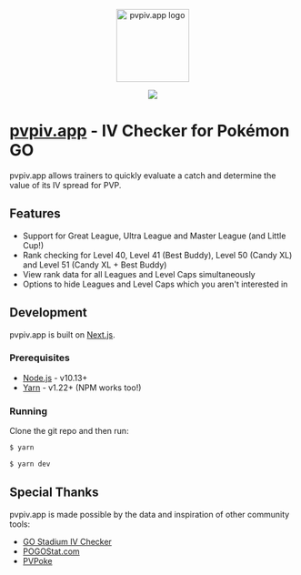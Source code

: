 <p align="center"><a href="https://pvpiv.app" target="_blank" rel="noopener noreferrer"><img width="128" src="https://pvpiv.app/logo.png" alt="pvpiv.app logo"></a></p>
                                                                                
<p align="center"><a href="https://github.com/jgmcelwain/pvpiv/releases"><img src="https://img.shields.io/badge/dynamic/json?color=34D399&label=Stable%20Version&query=version&url=https%3A%2F%2Fpvpiv.app%2Fapi%2Fversion&prefix=v&style=flat-square"></a></p>

# [pvpiv.app](https://pvpiv.app) - IV Checker for Pokémon GO

pvpiv.app allows trainers to quickly evaluate a catch and determine the value of its IV spread for PVP.

## Features

- Support for Great League, Ultra League and Master League (and Little Cup!)
- Rank checking for Level 40, Level 41 (Best Buddy), Level 50 (Candy XL) and Level 51 (Candy XL + Best Buddy)
- View rank data for all Leagues and Level Caps simultaneously
- Options to hide Leagues and Level Caps which you aren't interested in

## Development

pvpiv.app is built on [Next.js](https://nextjs.org/).

### Prerequisites

- [Node.js](https://nodejs.org) - v10.13+
- [Yarn](https://classic.yarnpkg.com/lang/en/) - v1.22+ (NPM works too!)

### Running

Clone the git repo and then run:

```bash
$ yarn
```

```bash
$ yarn dev
```

## Special Thanks

pvpiv.app is made possible by the data and inspiration of other community tools:

- [GO Stadium IV Checker](https://stadiumgaming.gg/rank-checker)
- [POGOStat.com](https://pogostat.com)
- [PVPoke](https://github.com/pvpoke/pvpoke)
